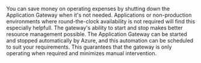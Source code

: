 You can save money on operating expenses by shutting down the Application Gateway when it's not needed. 
Applications or non-production environments where round-the-clock availability is not required will find this especially helpfull.
The gateway's ability to start and stop makes better resource management possible.
The Application Gateway can be started and stopped automatically by Azure, and this automation can be scheduled to suit your requirements. This guarantees that the gateway is only operating when required and minimizes manual intervention.
